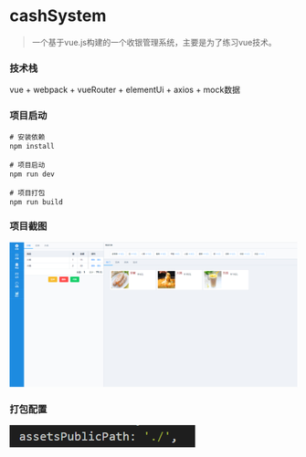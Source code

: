 # cashSystem

> 一个基于vue.js构建的一个收银管理系统，主要是为了练习vue技术。

### 技术栈

vue + webpack + vueRouter + elementUi + axios + mock数据

### 项目启动

```
# 安装依赖
npm install

# 项目启动
npm run dev

# 项目打包
npm run build
```

### 项目截图

![](https://github.com/tianshaojun/cashSystem/blob/master/src/assets/md_img/01.jpg)

### 打包配置

![](https://github.com/tianshaojun/cashSystem/blob/master/src/assets/md_img/02.png)



